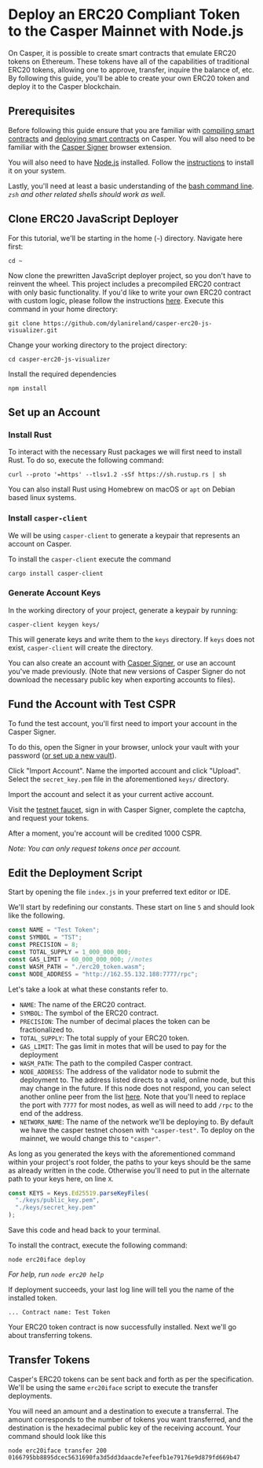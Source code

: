 # Deploy an ERC20 Compliant Token to the Casper Mainnet with Node.js

On Casper, it is possible to create smart contracts that emulate ERC20 tokens on Ethereum. These tokens have all of the capabilities of traditional ERC20 tokens, allowing one to approve, transfer, inquire the balance of, etc. By following this guide, you'll be able to create your own ERC20 token and deploy it to the Casper blockchain.

## Prerequisites

Before following this guide ensure that you are familiar with [compiling smart contracts](https://casper.network/docs/dapp-dev-guide/getting-started) and [deploying smart contracts](https://casper.network/docs/dapp-dev-guide/deploying-contracts) on Casper. You will also need to be familiar with the [Casper Signer](https://chrome.google.com/webstore/detail/casperlabs-signer/djhndpllfiibmcdbnmaaahkhchcoijce?hl=en) browser extension.

You will also need to have [Node.js](https://nodejs.org/en/) installed. Follow the [instructions](https://nodejs.org/en/download) to install it on your system.

Lastly, you'll need at least a basic understanding of the [bash command line](https://www.gnu.org/software/bash/manual/bash.html). *`zsh` and other related shells should work as well.*

## Clone ERC20 JavaScript Deployer

For this tutorial, we'll be starting in the home (`~`) directory. Navigate here first:

`cd ~`

Now clone the prewritten JavaScript deployer project, so you don't have to reinvent the wheel. This project includes a precompiled ERC20 contract with only basic functionality. If you'd like to write your own ERC20 contract with custom logic, please follow the instructions [here](https://casper.network/docs/writing-contracts). Execute this command in your home directory:

`git clone https://github.com/dylanireland/casper-erc20-js-visualizer.git`

Change your working directory to the project directory:

`cd casper-erc20-js-visualizer`

Install the required dependencies

`npm install`

## Set up an Account

### Install Rust

To interact with the necessary Rust packages we will first need to install Rust. To do so, execute the following command:

`curl --proto '=https' --tlsv1.2 -sSf https://sh.rustup.rs | sh`

You can also install Rust using Homebrew on macOS or `apt` on Debian based linux systems.

### Install `casper-client`

We will be using `casper-client` to generate a keypair that represents an account on Casper.

To install the `casper-client` execute the command

`cargo install casper-client`

### Generate Account Keys

In the working directory of your project, generate a keypair by running:

`casper-client keygen keys/`

This will generate keys and write them to the `keys` directory. If `keys` does not exist, `casper-client` will create the directory.

You can also create an account with [Casper Signer](https://chrome.google.com/webstore/detail/casperlabs-signer/djhndpllfiibmcdbnmaaahkhchcoijce), or use an account you've made previously. (Note that new versions of Casper Signer do not download the necessary public key when exporting accounts to files).

## Fund the Account with Test CSPR

To fund the test account, you'll first need to import your account in the Casper Signer.

To do this, open the Signer in your browser, unlock your vault with your password ([or set up a new vault](https://casper.network/docs/workflow/signer-guide#12-logging-in-to-the-casper-signer)).

Click "Import Account". Name the imported account and click "Upload". Select the `secret_key.pem` file in the aforementioned `keys/` directory.

Import the account and select it as your current active account.

Visit the [testnet faucet](https://testnet.cspr.live/tools/faucet), sign in with Casper Signer, complete the captcha, and request your tokens.

After a moment, you're account will be credited 1000 CSPR.

*Note: You can only request tokens once per account.*

## Edit the Deployment Script

Start by opening the file `index.js` in your preferred text editor or IDE.

We'll start by redefining our constants. These start on line `5` and should look like the following.

```javascript
const NAME = "Test Token";
const SYMBOL = "TST";
const PRECISION = 8;
const TOTAL_SUPPLY = 1_000_000_000;
const GAS_LIMIT = 60_000_000_000; //motes
const WASM_PATH = "./erc20_token.wasm";
const NODE_ADDRESS = "http://162.55.132.188:7777/rpc";
```

Let's take a look at what these constants refer to.

* `NAME`: The name of the ERC20 contract.
* `SYMBOL`: The symbol of the ERC20 contract.
* `PRECISION`: The number of decimal places the token can be fractionalized to.
* `TOTAL_SUPPLY`: The total supply of your ERC20 token.
* `GAS_LIMIT`: The gas limit in motes that will be used to pay for the deployment
* `WASM_PATH`: The path to the compiled Casper contract.
* `NODE_ADDRESS`: The address of the validator node to submit the deployment to. The address listed directs to a valid, online node, but this may change in the future. If this node does not respond, you can select another online peer from the list [here](https://testnet.cspr.live/tools/peers). Note that you'll need to replace the port with `7777` for most nodes, as well as will need to add `/rpc` to the end of the address.
* `NETWORK_NAME`: The name of the network we'll be deploying to. By default we have the casper testnet chosen with `"casper-test"`. To deploy on the mainnet, we would change this to `"casper"`.

As long as you generated the keys with the aforementioned command within your project's root folder, the paths to your keys should be the same as already written in the code. Otherwise you'll need to put in the alternate path to your keys here, on line `X`.

```javascript
const KEYS = Keys.Ed25519.parseKeyFiles(
  "./keys/public_key.pem",
  "./keys/secret_key.pem"
);
```

Save this code and head back to your terminal.

To install the contract, execute the following command:

`node erc20iface deploy`

*For help, run `node erc20 help`*

If deployment succeeds, your last log line will tell you the name of the installed token.

`... Contract name: Test Token`

Your ERC20 token contract is now successfully installed. Next we'll go about transferring tokens.

## Transfer Tokens

Casper's ERC20 tokens can be sent back and forth as per the specification. We'll be using the same  `erc20iface` script to execute the transfer deployments.

You will need an amount and a destination to execute a transferral. The amount corresponds to the number of tokens you want transferred, and the destination is the hexadecimal public key of the receiving account. Your command should look like this

`node erc20iface transfer 200 0166795bb8895dcec5631690fa3d5dd3daacde7efeefb1e79176e9d879fd669b47`
